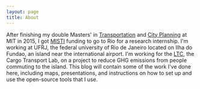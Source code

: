 ```yaml
---
layout: page
title: About
---
```


After finishing my double Masters' in [Transportation](http://cee.mit.edu/graduate/mst) and [City Planning](http://dusp.mit.edu/degrees/masters) at MIT in 2015, I got [MISTI](http://misti.mit.edu/student-programs/location/brazil) funding to go to Rio for a research internship. I'm working at UFRJ, the federal university of Rio de Janeiro located on Ilha do Fundao, an island near the international airport. I'm working for the [LTC](http://www.ltc.coppe.ufrj.br/), the Cargo Transport Lab, on a project to reduce GHG emissions from people commuting to the island. This blog will contain some of the work I've done here, including maps, presentations, and instructions on how to set up and use the open-source tools that I use. 